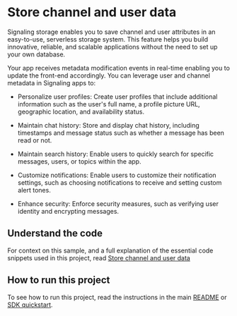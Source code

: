 # Store channel and user data

Signaling storage enables you to save channel and user attributes in an easy-to-use, serverless storage system. This feature helps you build innovative, reliable, and scalable applications without the need to set up your own database.

Your app receives metadata modification events in real-time enabling you to update the front-end accordingly. You can leverage user and channel metadata in Signaling apps to:

- Personalize user profiles: Create user profiles that include additional information such as the user's full name, a 
profile picture URL, geographic location, and availability status.

- Maintain chat history: Store and display chat history, including timestamps and message status such as whether a message has been read or not.

- Maintain search history: Enable users to quickly search for specific messages, users, or topics within the app.

- Customize notifications: Enable users to customize their notification settings, such as choosing notifications to receive and setting custom alert tones.

- Enhance security: Enforce security measures, such as verifying user identity and encrypting messages.

## Understand the code

For context on this sample, and a full explanation of the essential code snippets used in this project, read [Store channel and user data](https://docs-staging-git-milestone-22-signalling-211-agora-gdxe.vercel.app/en/signaling/develop/storage?platform=web)


## How to run this project

To see how to run this project, read the instructions in the main [README](../../README.md) or [SDK quickstart](https://docs-staging-git-milestone-22-signalling-211-agora-gdxe.vercel.app/en/signaling/get-started/get-started-sdk).

